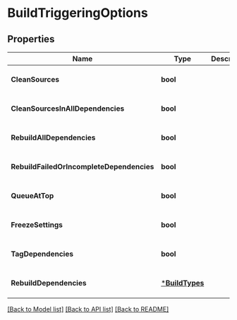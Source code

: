 # BuildTriggeringOptions

## Properties
Name | Type | Description | Notes
------------ | ------------- | ------------- | -------------
**CleanSources** | **bool** |  | [optional] [default to null]
**CleanSourcesInAllDependencies** | **bool** |  | [optional] [default to null]
**RebuildAllDependencies** | **bool** |  | [optional] [default to null]
**RebuildFailedOrIncompleteDependencies** | **bool** |  | [optional] [default to null]
**QueueAtTop** | **bool** |  | [optional] [default to null]
**FreezeSettings** | **bool** |  | [optional] [default to null]
**TagDependencies** | **bool** |  | [optional] [default to null]
**RebuildDependencies** | [***BuildTypes**](buildTypes.md) |  | [optional] [default to null]

[[Back to Model list]](../README.md#documentation-for-models) [[Back to API list]](../README.md#documentation-for-api-endpoints) [[Back to README]](../README.md)


